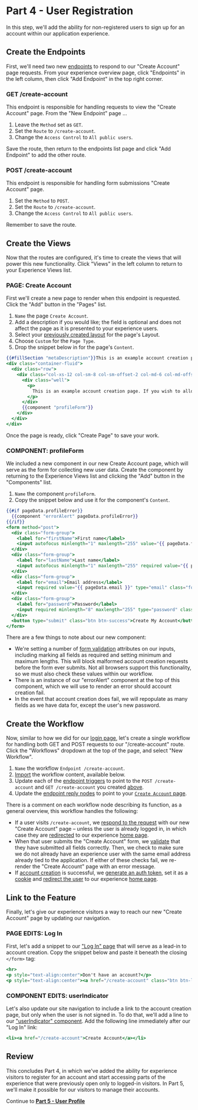 # Part 4 - User Registration

In this step, we'll add the ability for non-registered users to sign up for an account within our application experience.

## Create the Endpoints

First, we'll need two new [endpoints](/experiences/endpoints/) to respond to our "Create Account" page requests. From your experience overview page, click "Endpoints" in the left column, then click "Add Endpoint" in the top right corner.

<h3 id="get-create-account" style="text-transform: none">GET /create-account</h3>

This endpoint is responsible for handling requests to view the "Create Account" page. From the "New Endpoint" page ...

1. Leave the `Method` set as `GET`.
1. Set the `Route` to `/create-account`.
1. Change the `Access Control` to `All public users`.

Save the route, then return to the endpoints list page and click "Add Endpoint" to add the other route.

<h3 id="post-create-account" style="text-transform: none">POST /create-account</h3>

This endpoint is responsible for handling form submissions "Create Account" page.

1. Set the `Method` to `POST`.
1. Set the `Route` to `/create-account`.
1. Change the `Access Control` to `All public users`.

Remember to save the route.

## Create the Views

Now that the routes are configured, it's time to create the views that will power this new functionality. Click "Views" in the left column to return to your Experience Views list.

<h3 id="page-create-account" style="text-transform: none"><span style="text-transform: uppercase">Page:</span> Create Account</h3>

First we'll create a new page to render when this endpoint is requested. Click the "Add" button in the "Pages" list.

1. `Name` the page `Create Account`.
1. Add a description if you would like; the field is optional and does not affect the page as it is presented to your experience users.
1. Select your [previously created layout](/experiences/walkthrough/views/part1/) for the page's Layout.
1. Choose `Custom` for the `Page Type`.
1. Drop the snippet below in for the page's `Content`.

```hbs
{{#fillSection "metaDescription"}}This is an example account creation page for your application experience.{{/fillSection}}
<div class="container-fluid">
  <div class="row">
    <div class="col-xs-12 col-sm-8 col-sm-offset-2 col-md-6 col-md-offset-3 col-lg-4 col-lg-offset-4">
      <div class="well">
        <p>
          This is an example account creation page. If you wish to allow users to self-register in your experience, you can start by copying this page.
        </p>
      </div>
      {{component "profileForm"}}
    </div>
  </div>
</div>
```

Once the page is ready, click "Create Page" to save your work.

<h3 id="component-profileform" style="text-transform: none"><span style="text-transform: uppercase">Component:</span> profileForm</h3>

We included a new component in our new Create Account page, which will serve as the form for collecting new user data. Create the component by returning to the Experience Views list and clicking the "Add" button in the "Components" list.

1. `Name` the component `profileForm`.
1. Copy the snippet below and use it for the component's `Content`.

```hbs
{{#if pageData.profileError}}
  {{component "errorAlert" pageData.profileError}}
{{/if}}
<form method="post">
  <div class="form-group">
    <label for="firstName">First name</label>
    <input autofocus minlength="1" maxlength="255" value="{{ pageData.firstName }}" type="text" class="form-control" name="firstName" id="firstName" placeholder="e.g. Jane">
  </div>
  <div class="form-group">
    <label for="lastName">Last name</label>
    <input autofocus minlength="1" maxlength="255" required value="{{ pageData.lastName }}" type="text" class="form-control" name="lastName" id="lastName" placeholder="e.g. Doe">
  </div>
  <div class="form-group">
    <label for="email">Email address</label>
    <input required value="{{ pageData.email }}" type="email" class="form-control" name="email" id="email" placeholder="e.g. test.user@example.com">
  </div>
  <div class="form-group">
    <label for="password">Password</label>
    <input required minlength="8" maxlength="255" type="password" class="form-control" id="password" name="password" placeholder="At least 8 characters">
  </div>
  <button type="submit" class="btn btn-success">Create My Account</button>
</form>
```

There are a few things to note about our new component:

*   We're setting a number of [form validation](https://developer.mozilla.org/en-US/docs/Learn/HTML/Forms/Form_validation) attributes on our inputs, including marking all fields as required and setting minimum and maximum lengths. This will block malformed account creation requests before the form ever submits. Not all browsers support this functionality, so we must also check these values within our workflow.
*   There is an instance of our "errorAlert" component at the top of this component, which we will use to render an error should account creation fail.
*   In the event that account creation does fail, we will repopulate as many fields as we have data for, except the user's new password.

## Create the Workflow

Now, similar to how we did for our [login page](/experiences/walkthrough/views/part2/), let's create a single workflow for handling both GET and POST requests to our "/create-account" route. Click the "Workflows" dropdown at the top of the page, and select "New Workflow".

1. `Name` the workflow `Endpoint /create-account`.
1. [Import](/workflows/overview/#import-export) the workflow content, available below.
1. Update each of the [endpoint triggers](/workflows/triggers/endpoint/) to point to the `POST /create-account` and `GET /create-account` you created [above](#create-the-endpoints).
1. Update the [endpoint reply nodes](/workflows/outputs/endpoint-reply/) to point to your [`Create Account` page](#page-create-account).

There is a comment on each workflow node describing its function, as a general overview, this workflow handles the following:

*   If a user visits `/create-account`, we [respond to the request](/workflows/outputs/endpoint-reply/#experience-page-response) with our new "Create Account" page – unless the user is already logged in, in which case they are [redirected](/workflows/outputs/endpoint-reply/#redirect-response) to our experience [home page](/experiences/walkthrough/views/part3/).
*   When that user submits the "Create Account" form, we [validate](/workflows/logic/validate-payload/) that they have submitted all fields correctly. Then, we check to make sure we do not already have an experience user with the same email address already tied to the application. If either of these checks fail, we re-render the "Create Account" page with an error message.
*   If [account creation](/workflows/experience/create-user/) is successful, we [generate an auth token](/workflows/experience/generate-token/), set it as a [cookie](/workflows/outputs/endpoint-reply/#cookies) and [redirect the user](/workflows/outputs/endpoint-reply/#redirect-response) to our experience [home page](/experiences/walkthrough/views/part3/).

## Link to the Feature

Finally, let's give our experience visitors a way to reach our new "Create Account" page by updating our navigation.

<h3 id="page-edits-log-in" style="text-transform: none"><span style="text-transform: uppercase">Page Edits:</span> Log In</h3>

First, let's add a snippet to our ["Log In" page](/experiences/walkthrough/views/part2/) that will serve as a lead-in to account creation. Copy the snippet below and paste it beneath the closing `</form>` tag:

```hbs
<hr>
<p style="text-align:center">Don't have an account?</p>
<p style="text-align:center"><a href="/create-account" class="btn btn-lg btn-link">Sign Up Now</a></p>
```

<h3 id="component-edits-userindicator" style="text-transform: none"><span style="text-transform: uppercase">Component Edits:</span> userIndicator</h3>

Let's also update our site navigation to include a link to the account creation page, but only when the user is not signed in. To do that, we'll add a line to our ["userIndicator" component](/experiences/walkthrough/views/part1/). Add the following line immediately after our "Log In" link:

```hbs
<li><a href="/create-account">Create Account</a></li>
```

## Review

This concludes Part 4, in which we've added the ability for experience visitors to register for an account and start accessing parts of the experience that were previously open only to logged-in visitors. In Part 5, we'll make it possible for our visitors to manage their accounts.

Continue to [**Part 5 - User Profile**](/experiences/walkthrough/views/part5/)
